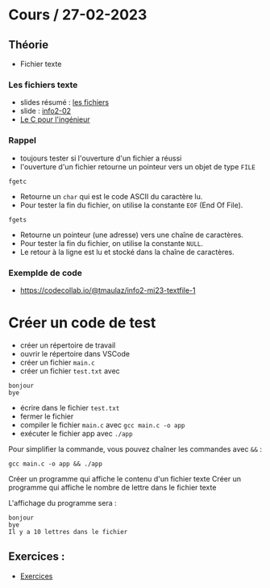 # Cours / 27-02-2023

## Théorie 
- Fichier texte

### Les fichiers texte 
- slides résumé : [les fichiers](https://cyberlearn.hes-so.ch/pluginfile.php/4250754/mod_resource/content/0/fichiers2.pdf)
- slide : [info2-02](https://cyberlearn.hes-so.ch/pluginfile.php/4250752/mod_resource/content/0/INFO2.02%20-%20Le%20traitement%20de%20fichiers.pdf)
- [Le C pour l'ingénieur](https://heig-tin-info.github.io/handout/content/files.html#)

### Rappel
- toujours tester si l'ouverture d'un fichier a réussi
- l'ouverture d'un fichier retourne un pointeur vers un objet de type `FILE`

`fgetc` 
- Retourne un `char` qui est le code ASCII du caractère lu.
- Pour tester la fin du fichier, on utilise la constante `EOF` (End Of File).

`fgets`
- Retourne un pointeur (une adresse) vers une chaîne de caractères.
- Pour tester la fin du fichier, on utilise la constante `NULL`.
- Le retour à la ligne est lu et stocké dans la chaîne de caractères.

### Exemplde de code
- https://codecollab.io/@tmaulaz/info2-mi23-textfile-1

# Créer un code de test
- créer un répertoire de travail
- ouvrir le répertoire dans VSCode
- créer un fichier `main.c`
- créer un fichier `test.txt` avec 
```
bonjour
bye
```
- écrire dans le fichier `test.txt`
- fermer le fichier
- compiler le fichier `main.c` avec `gcc main.c -o app`
- exécuter le fichier app avec `./app`

Pour simplifier la commande, vous pouvez chaîner les commandes avec `&&` :
```
gcc main.c -o app && ./app
```

Créer un programme qui affiche le contenu d'un fichier texte
Créer un programme qui affiche le nombre de lettre dans le fichier texte

L'affichage du programme sera :
```
bonjour
bye
Il y a 10 lettres dans le fichier
```


## Exercices :
- [Exercices](https://github.com/tony-maulaz/info2-exercices/blob/main/fichier.md)
